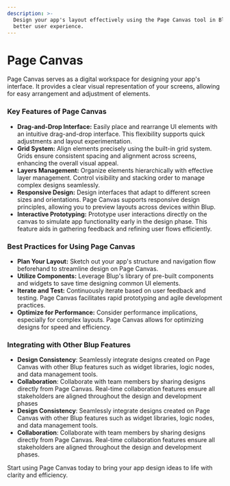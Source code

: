 ```yaml
---
description: >-
  Design your app's layout effectively using the Page Canvas tool in Blup for a
  better user experience.
---
```


# Page Canvas

Page Canvas serves as a digital workspace for designing your app's interface. It provides a clear visual representation of your screens, allowing for easy arrangement and adjustment of elements.

### Key Features of Page Canvas

* **Drag-and-Drop Interface:** Easily place and rearrange UI elements with an intuitive drag-and-drop interface. This flexibility supports quick adjustments and layout experimentation.
* **Grid System:** Align elements precisely using the built-in grid system. Grids ensure consistent spacing and alignment across screens, enhancing the overall visual appeal.
* **Layers Management:** Organize elements hierarchically with effective layer management. Control visibility and stacking order to manage complex designs seamlessly.
* **Responsive Design:** Design interfaces that adapt to different screen sizes and orientations. Page Canvas supports responsive design principles, allowing you to preview layouts across devices within Blup.
* **Interactive Prototyping:** Prototype user interactions directly on the canvas to simulate app functionality early in the design phase. This feature aids in gathering feedback and refining user flows efficiently.

### Best Practices for Using Page Canvas

* **Plan Your Layout:** Sketch out your app's structure and navigation flow beforehand to streamline design on Page Canvas.
* **Utilize Components:** Leverage Blup's library of pre-built components and widgets to save time designing common UI elements.
* **Iterate and Test:** Continuously iterate based on user feedback and testing. Page Canvas facilitates rapid prototyping and agile development practices.
* **Optimize for Performance:** Consider performance implications, especially for complex layouts. Page Canvas allows for optimizing designs for speed and efficiency.

### **Integrating with Other Blup Features**

* **Design Consistency**: Seamlessly integrate designs created on Page Canvas with other Blup features such as widget libraries, logic nodes, and data management tools.
* **Collaboration**: Collaborate with team members by sharing designs directly from Page Canvas. Real-time collaboration features ensure all stakeholders are aligned throughout the design and development phases
* **Design Consistency**: Seamlessly integrate designs created on Page Canvas with other Blup features such as widget libraries, logic nodes, and data management tools.
* **Collaboration**: Collaborate with team members by sharing designs directly from Page Canvas. Real-time collaboration features ensure all stakeholders are aligned throughout the design and development phases.

Start using Page Canvas today to bring your app design ideas to life with clarity and efficiency.
